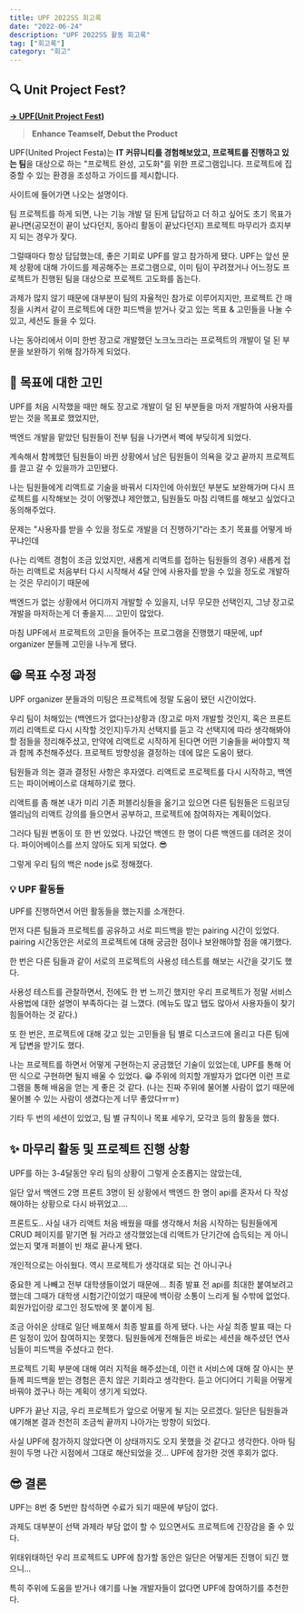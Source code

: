 ```yaml
---
title: UPF 2022SS 회고록
date: "2022-06-24"
description: "UPF 2022SS 활동 회고록"
tag: ["회고록"]
category: "회고"
---
```


## **🔍 Unit Project Fest?**

**[-> UPF(Unit Project Fest)](https://www.unit.center/upf)**

> **Enhance Teamself, Debut the Product**

UPF(United Project Festa)는 **IT 커뮤니티를 경험해보았고, 프로젝트를 진행하고 있는 팀**을 대상으로 하는 "프로젝트 완성, 고도화"를 위한 프로그램입니다. 프로젝트에 집중할 수 있는 환경을 조성하고 가이드를 제시합니다.

사이트에 들어가면 나오는 설명이다.

팀 프로젝트를 하게 되면, 나는 기능 개발 덜 된게 답답하고 더 하고 싶어도 초기 목표가 끝나면(공모전이 끝이 났다던지, 동아리 활동이 끝났다던지) 프로젝트 마무리가 흐지부지 되는 경우가 잦다.

그럴때마다 항상 답답했는데, 좋은 기회로 UPF를 알고 참가하게 됐다. UPF는 앞선 문제 상황에 대해 가이드를 제공해주는 프로그램으로, 이미 팀이 꾸려졌거나 어느정도 프로젝트가 진행된 팀을 대상으로 프로젝트 고도화를 돕는다.

과제가 많지 않기 때문에 대부분이 팀의 자율적인 참가로 이루어지지만, 프로젝트 간 매칭을 시켜서 같이 프로젝트에 대한 피드백을 받거나 갖고 있는 목표 & 고민들을 나눌 수 있고, 세션도 들을 수 있다.

나는 동아리에서 이미 한번 장고로 개발했던 노크노크라는 프로젝트의 개발이 덜 된 부분을 보완하기 위해 참가하게 되었다.

## 🤔 목표에 대한 고민

UPF를 처음 시작했을 때만 해도 장고로 개발이 덜 된 부분들을 마저 개발하여 사용자를 받는 것을 목표로 했었지만,

백엔드 개발을 맡았던 팀원들이 전부 팀을 나가면서 벽에 부딪히게 되었다.

계속해서 함께했던 팀원들이 바뀐 상황에서 남은 팀원들이 의욕을 갖고 끝까지 프로젝트를 끌고 갈 수 있을까가 고민됐다.

나는 팀원들에게 리액트로 기술을 바꿔서 디자인에 아쉬웠던 부분도 보완해가며 다시 프로젝트를 시작해보는 것이 어떻겠냐 제안했고, 팀원들도 마침 리액트를 해보고 싶었다고 동의해주었다.

문제는 "사용자를 받을 수 있을 정도로 개발을 더 진행하기"라는 초기 목표를 어떻게 바꾸냐인데

(나는 리액트 경험이 조금 있었지만, 새롭게 리액트를 접하는 팀원들의 경우) 새롭게 접하는 리액트로 처음부터 다시 시작해서 4달 안에 사용자를 받을 수 있을 정도로 개발하는 것은 무리이기 때문에

백엔드가 없는 상황에서 어디까지 개발할 수 있을지, 너무 무모한 선택인지, 그냥 장고로 개발을 마저하는게 더 좋을지.... 고민이 많았다.

마침 UPF에서 프로젝트의 고민을 들어주는 프로그램을 진행했기 때문에, upf organizer 분들께 고민을 나누게 됐다.

## 😁 목표 수정 과정

UPF organizer 분들과의 미팅은 프로젝트에 정말 도움이 됐던 시간이었다.

우리 팀이 처해있는 (백엔드가 없다는)상황과 (장고로 마저 개발할 것인지, 혹은 프론트끼리 리액트로 다시 시작할 것인지)두가지 선택지를 듣고 각 선택지에 따라 생각해봐야할 점들을 정리해주셨고, 만약에 리액트로 시작하게 된다면 어떤 기술들을 써야할지 책과 함께 추천해주셨다. 프로젝트 방향성을 결정하는 데에 많은 도움이 됐다.

팀원들과 의논 결과 결정된 사항은 후자였다. 리액트로 프로젝트를 다시 시작하고, 백엔드는 파이어베이스로 대체하기로 했다.

리액트를 좀 해본 내가 미리 기존 퍼블리싱들을 옮기고 있으면 다른 팀원들은 드림코딩 엘리님의 리액트 강의를 들으면서 공부하고, 프로젝트에 참여하자는 계획이었다.

그러다 팀원 변동이 또 한 번 있었다. 나갔던 백엔드 한 명이 다른 백엔드를 데려온 것이다. 파이어베이스를 쓰지 않아도 되게 되었다. 😎

그렇게 우리 팀의 백은 node js로 정해졌다.

### 💡 UPF 활동들

UPF를 진행하면서 어떤 활동들을 했는지를 소개한다.

먼저 다른 팀들과 프로젝트를 공유하고 서로 피드백을 받는 pairing 시간이 있었다.
pairing 시간동안은 서로의 프로젝트에 대해 궁금한 점이나 보완해야할 점을 얘기했다.

한 번은 다른 팀들과 같이 서로의 프로젝트의 사용성 테스트를 해보는 시간을 갖기도 했다.

사용성 테스트를 관찰하면서, 전에도 한 번 느끼긴 했지만 우리 프로젝트가 정말 서비스 사용법에 대한 설명이 부족하다는 걸 느꼈다. (메뉴도 많고 탭도 많아서 사용자들이 찾기 힘들어하는 것 같다.)

또 한 번은, 프로젝트에 대해 갖고 있는 고민들을 팀 별로 디스코드에 올리고 다른 팀에게 답변을 받기도 했다.

나는 프로젝트를 하면서 어떻게 구현하는지 궁금했던 기술이 있었는데, UPF를 통해 어떤 식으로 구현하면 될지 배울 수 있었다. 😁
주위에 의지할 개발자가 없다면 이런 프로그램을 통해 배움을 얻는 게 좋은 것 같다. (나는 진짜 주위에 물어볼 사람이 없기 때문에 물어볼 수 있는 사람이 생겼다는게 너무 좋았다ㅠㅠ)

기타 두 번의 세션이 있었고, 팀 별 규칙이나 목표 세우기, 모각코 등의 활동을 했다.

## ✨ 마무리 활동 및 프로젝트 진행 상황

UPF를 하는 3-4달동안 우리 팀의 상황이 그렇게 순조롭지는 않았는데,

일단 앞서 백엔드 2명 프론트 3명이 된 상황에서 백엔드 한 명이 api를 혼자서 다 작성해야하는 상황으로 다시 바뀌었고....

프론트도.. 사실 내가 리액트 처음 배웠을 때를 생각해서 처음 시작하는 팀원들에게 CRUD 페이지를 맡기면 될 거라고 생각했었는데 리액트가 단기간에 습득되는 게 아니었는지 몇개 퍼블이 빈 채로 끝나게 됐다.

개인적으로는 아쉬웠다. 역시 프로젝트가 생각대로 되는 건 아니구나

중요한 게 나빼고 전부 대학생들이었기 때문에... 최종 발표 전 api를 최대한 붙여보려고 했는데 그때가 대학생 시험기간이었기 때문에 백이랑 소통이 느리게 될 수밖에 없었다. 회원가입이랑 로그인 정도밖에 못 붙이게 됨.

조금 아쉬운 상태로 일단 배포해서 최종 발표를 하게 됐다. 나는 사실 최종 발표 때는 다른 일정이 있어 참여하지는 못했다. 팀원들에게 전해들은 바로는 세션을 해주셨던 연사님들이 피드백을 주셨다고 한다.

프로젝트 기획 부분에 대해 여러 지적을 해주셨는데, 이런 it 서비스에 대해 잘 아시는 분들께 피드백을 받는 경험은 흔치 않은 기회라고 생각한다. 듣고 어디어디 기획을 어떻게 바꿔야 겠구나 하는 계획이 생기게 되었다.

UPF가 끝난 지금, 우리 프로젝트가 앞으로 어떻게 될 지는 모르겠다. 일단은 팀원들과 얘기해본 결과 천천히 조금씩 끝까지 나아가는 방향이 되었다.

사실 UPF에 참가하지 않았다면 이 상태까지도 오지 못했을 것 같다고 생각한다. 아마 팀원이 두명 나간 시점에서 그대로 해산되었을 것... UPF에 참가한 것엔 후회가 없다.

## 😎 결론

UPF는 8번 중 5번만 참석하면 수료가 되기 때문에 부담이 없다.

과제도 대부분이 선택 과제라 부담 없이 할 수 있으면서도 프로젝트에 긴장감을 줄 수 있다.

위태위태하던 우리 프로젝트도 UPF에 참가할 동안은 일단은 어떻게든 진행이 되긴 했으니...

특히 주위에 도움을 받거나 얘기를 나눌 개발자들이 없다면 UPF에 참여하기를 추천한다.
